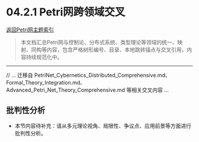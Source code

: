 # 04.2.1 Petri网跨领域交叉

[返回Petri网主题索引](README.md)

> 本文档汇总Petri网与控制论、分布式系统、类型理论等领域的统一、映射、同构等内容，包含严格树形编号、目录、本地跳转锚点与交叉引用，内容持续规范化中。

---

// ... 迁移自 PetriNet_Cybernetics_Distributed_Comprehensive.md、Formal_Theory_Integration.md、Advanced_Petri_Net_Theory_Comprehensive.md 等相关交叉内容 ...


## 批判性分析

- 本节内容待补充：请从多元理论视角、局限性、争议点、应用前景等方面进行批判性分析。

